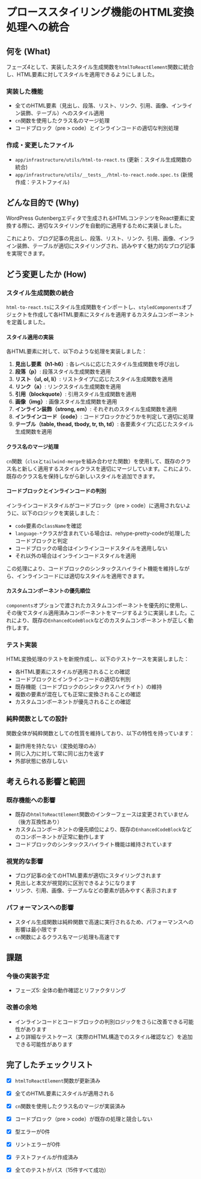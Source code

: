 # プローススタイリング機能のHTML変換処理への統合

## 何を (What)

フェーズ4として、実装したスタイル生成関数を`htmlToReactElement`関数に統合し、HTML要素に対してスタイルを適用できるようにしました。

### 実装した機能
- 全てのHTML要素（見出し、段落、リスト、リンク、引用、画像、インライン装飾、テーブル）へのスタイル適用
- `cn`関数を使用したクラス名のマージ処理
- コードブロック（pre > code）とインラインコードの適切な判別処理

### 作成・変更したファイル
- `app/infrastructure/utils/html-to-react.ts` (更新：スタイル生成関数の統合)
- `app/infrastructure/utils/__tests__/html-to-react.node.spec.ts` (新規作成：テストファイル)

## どんな目的で (Why)

WordPress Gutenbergエディタで生成されるHTMLコンテンツをReact要素に変換する際に、適切なスタイリングを自動的に適用するために実装しました。

これにより、ブログ記事の見出し、段落、リスト、リンク、引用、画像、インライン装飾、テーブルが適切にスタイリングされ、読みやすく魅力的なブログ記事を実現できます。

## どう変更したか (How)

### スタイル生成関数の統合

`html-to-react.ts`にスタイル生成関数をインポートし、`styledComponents`オブジェクトを作成して各HTML要素にスタイルを適用するカスタムコンポーネントを定義しました。

#### スタイル適用の実装

各HTML要素に対して、以下のような処理を実装しました：

1. **見出し要素（h1-h6）**: 各レベルに応じたスタイル生成関数を呼び出し
2. **段落（p）**: 段落スタイル生成関数を適用
3. **リスト（ul, ol, li）**: リストタイプに応じたスタイル生成関数を適用
4. **リンク（a）**: リンクスタイル生成関数を適用
5. **引用（blockquote）**: 引用スタイル生成関数を適用
6. **画像（img）**: 画像スタイル生成関数を適用
7. **インライン装飾（strong, em）**: それぞれのスタイル生成関数を適用
8. **インラインコード（code）**: コードブロックかどうかを判定して適切に処理
9. **テーブル（table, thead, tbody, tr, th, td）**: 各要素タイプに応じたスタイル生成関数を適用

#### クラス名のマージ処理

`cn`関数（`clsx`と`tailwind-merge`を組み合わせた関数）を使用して、既存のクラス名と新しく適用するスタイルクラスを適切にマージしています。これにより、既存のクラス名を保持しながら新しいスタイルを追加できます。

#### コードブロックとインラインコードの判別

インラインコードスタイルがコードブロック（pre > code）に適用されないように、以下のロジックを実装しました：

- `code`要素の`className`を確認
- `language-*`クラスが含まれている場合は、rehype-pretty-codeが処理したコードブロックと判定
- コードブロックの場合はインラインコードスタイルを適用しない
- それ以外の場合はインラインコードスタイルを適用

この処理により、コードブロックのシンタックスハイライト機能を維持しながら、インラインコードには適切なスタイルを適用できます。

#### カスタムコンポーネントの優先順位

`components`オプションで渡されたカスタムコンポーネントを優先的に使用し、その後でスタイル適用済みコンポーネントをマージするように実装しました。これにより、既存の`EnhancedCodeBlock`などのカスタムコンポーネントが正しく動作します。

### テスト実装

HTML変換処理のテストを新規作成し、以下のテストケースを実装しました：

- 各HTML要素にスタイルが適用されることの確認
- コードブロックとインラインコードの適切な判別
- 既存機能（コードブロックのシンタックスハイライト）の維持
- 複数の要素が混在しても正常に変換されることの確認
- カスタムコンポーネントが優先されることの確認

### 純粋関数としての設計

関数全体が純粋関数としての性質を維持しており、以下の特性を持っています：
- 副作用を持たない（変換処理のみ）
- 同じ入力に対して常に同じ出力を返す
- 外部状態に依存しない

## 考えられる影響と範囲

### 既存機能への影響
- 既存の`htmlToReactElement`関数のインターフェースは変更されていません（後方互換性あり）
- カスタムコンポーネントの優先順位により、既存の`EnhancedCodeBlock`などのコンポーネントが正常に動作します
- コードブロックのシンタックスハイライト機能は維持されています

### 視覚的な影響
- ブログ記事の全てのHTML要素が適切にスタイリングされます
- 見出しと本文が視覚的に区別できるようになります
- リンク、引用、画像、テーブルなどの要素が読みやすく表示されます

### パフォーマンスへの影響
- スタイル生成関数は純粋関数で高速に実行されるため、パフォーマンスへの影響は最小限です
- `cn`関数によるクラス名マージ処理も高速です

## 課題

### 今後の実装予定
- フェーズ5: 全体の動作確認とリファクタリング

### 改善の余地
- インラインコードとコードブロックの判別ロジックをさらに改善できる可能性があります
- より詳細なテストケース（実際のHTML構造でのスタイル確認など）を追加できる可能性があります

## 完了したチェックリスト

- [x] `htmlToReactElement`関数が更新済み
- [x] 全てのHTML要素にスタイルが適用される
- [x] `cn`関数を使用したクラス名のマージが実装済み
- [x] コードブロック（pre > code）が既存の処理と競合しない
- [x] 型エラーが0件
- [x] リントエラーが0件
- [x] テストファイルが作成済み
- [x] 全てのテストがパス（15件すべて成功）

